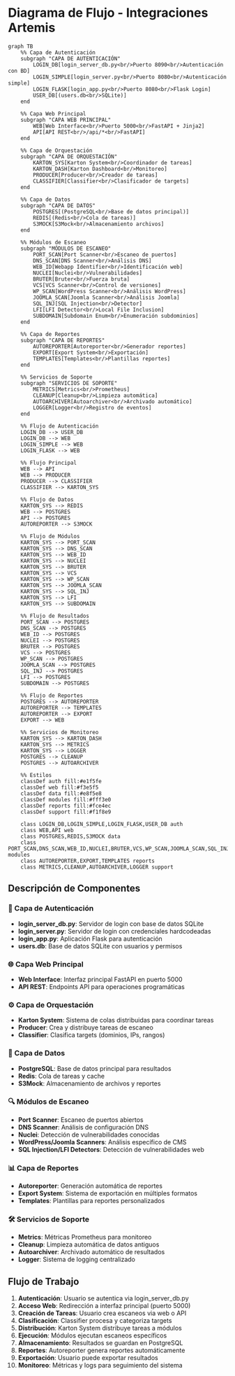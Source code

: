 # Diagrama de Flujo - Integraciones Artemis

```mermaid
graph TB
    %% Capa de Autenticación
    subgraph "CAPA DE AUTENTICACIÓN"
        LOGIN_DB[login_server_db.py<br/>Puerto 8090<br/>Autenticación con BD]
        LOGIN_SIMPLE[login_server.py<br/>Puerto 8080<br/>Autenticación simple]
        LOGIN_FLASK[login_app.py<br/>Puerto 8080<br/>Flask Login]
        USER_DB[(users.db<br/>SQLite)]
    end

    %% Capa Web Principal
    subgraph "CAPA WEB PRINCIPAL"
        WEB[Web Interface<br/>Puerto 5000<br/>FastAPI + Jinja2]
        API[API REST<br/>/api/*<br/>FastAPI]
    end

    %% Capa de Orquestación
    subgraph "CAPA DE ORQUESTACIÓN"
        KARTON_SYS[Karton System<br/>Coordinador de tareas]
        KARTON_DASH[Karton Dashboard<br/>Monitoreo]
        PRODUCER[Producer<br/>Creador de tareas]
        CLASSIFIER[Classifier<br/>Clasificador de targets]
    end

    %% Capa de Datos
    subgraph "CAPA DE DATOS"
        POSTGRES[(PostgreSQL<br/>Base de datos principal)]
        REDIS[(Redis<br/>Cola de tareas)]
        S3MOCK[S3Mock<br/>Almacenamiento archivos]
    end

    %% Módulos de Escaneo
    subgraph "MÓDULOS DE ESCANEO"
        PORT_SCAN[Port Scanner<br/>Escaneo de puertos]
        DNS_SCAN[DNS Scanner<br/>Análisis DNS]
        WEB_ID[Webapp Identifier<br/>Identificación web]
        NUCLEI[Nuclei<br/>Vulnerabilidades]
        BRUTER[Bruter<br/>Fuerza bruta]
        VCS[VCS Scanner<br/>Control de versiones]
        WP_SCAN[WordPress Scanner<br/>Análisis WordPress]
        JOOMLA_SCAN[Joomla Scanner<br/>Análisis Joomla]
        SQL_INJ[SQL Injection<br/>Detector]
        LFI[LFI Detector<br/>Local File Inclusion]
        SUBDOMAIN[Subdomain Enum<br/>Enumeración subdominios]
    end

    %% Capa de Reportes
    subgraph "CAPA DE REPORTES"
        AUTOREPORTER[Autoreporter<br/>Generador reportes]
        EXPORT[Export System<br/>Exportación]
        TEMPLATES[Templates<br/>Plantillas reportes]
    end

    %% Servicios de Soporte
    subgraph "SERVICIOS DE SOPORTE"
        METRICS[Metrics<br/>Prometheus]
        CLEANUP[Cleanup<br/>Limpieza automática]
        AUTOARCHIVER[Autoarchiver<br/>Archivado automático]
        LOGGER[Logger<br/>Registro de eventos]
    end

    %% Flujo de Autenticación
    LOGIN_DB --> USER_DB
    LOGIN_DB --> WEB
    LOGIN_SIMPLE --> WEB
    LOGIN_FLASK --> WEB

    %% Flujo Principal
    WEB --> API
    WEB --> PRODUCER
    PRODUCER --> CLASSIFIER
    CLASSIFIER --> KARTON_SYS

    %% Flujo de Datos
    KARTON_SYS --> REDIS
    WEB --> POSTGRES
    API --> POSTGRES
    AUTOREPORTER --> S3MOCK

    %% Flujo de Módulos
    KARTON_SYS --> PORT_SCAN
    KARTON_SYS --> DNS_SCAN
    KARTON_SYS --> WEB_ID
    KARTON_SYS --> NUCLEI
    KARTON_SYS --> BRUTER
    KARTON_SYS --> VCS
    KARTON_SYS --> WP_SCAN
    KARTON_SYS --> JOOMLA_SCAN
    KARTON_SYS --> SQL_INJ
    KARTON_SYS --> LFI
    KARTON_SYS --> SUBDOMAIN

    %% Flujo de Resultados
    PORT_SCAN --> POSTGRES
    DNS_SCAN --> POSTGRES
    WEB_ID --> POSTGRES
    NUCLEI --> POSTGRES
    BRUTER --> POSTGRES
    VCS --> POSTGRES
    WP_SCAN --> POSTGRES
    JOOMLA_SCAN --> POSTGRES
    SQL_INJ --> POSTGRES
    LFI --> POSTGRES
    SUBDOMAIN --> POSTGRES

    %% Flujo de Reportes
    POSTGRES --> AUTOREPORTER
    AUTOREPORTER --> TEMPLATES
    AUTOREPORTER --> EXPORT
    EXPORT --> WEB

    %% Servicios de Monitoreo
    KARTON_SYS --> KARTON_DASH
    KARTON_SYS --> METRICS
    KARTON_SYS --> LOGGER
    POSTGRES --> CLEANUP
    POSTGRES --> AUTOARCHIVER

    %% Estilos
    classDef auth fill:#e1f5fe
    classDef web fill:#f3e5f5
    classDef data fill:#e8f5e8
    classDef modules fill:#fff3e0
    classDef reports fill:#fce4ec
    classDef support fill:#f1f8e9

    class LOGIN_DB,LOGIN_SIMPLE,LOGIN_FLASK,USER_DB auth
    class WEB,API web
    class POSTGRES,REDIS,S3MOCK data
    class PORT_SCAN,DNS_SCAN,WEB_ID,NUCLEI,BRUTER,VCS,WP_SCAN,JOOMLA_SCAN,SQL_INJ,LFI,SUBDOMAIN modules
    class AUTOREPORTER,EXPORT,TEMPLATES reports
    class METRICS,CLEANUP,AUTOARCHIVER,LOGGER support
```

## Descripción de Componentes

### 🔐 Capa de Autenticación
- **login_server_db.py**: Servidor de login con base de datos SQLite
- **login_server.py**: Servidor de login con credenciales hardcodeadas
- **login_app.py**: Aplicación Flask para autenticación
- **users.db**: Base de datos SQLite con usuarios y permisos

### 🌐 Capa Web Principal
- **Web Interface**: Interfaz principal FastAPI en puerto 5000
- **API REST**: Endpoints API para operaciones programáticas

### ⚙️ Capa de Orquestación
- **Karton System**: Sistema de colas distribuidas para coordinar tareas
- **Producer**: Crea y distribuye tareas de escaneo
- **Classifier**: Clasifica targets (dominios, IPs, rangos)

### 💾 Capa de Datos
- **PostgreSQL**: Base de datos principal para resultados
- **Redis**: Cola de tareas y cache
- **S3Mock**: Almacenamiento de archivos y reportes

### 🔍 Módulos de Escaneo
- **Port Scanner**: Escaneo de puertos abiertos
- **DNS Scanner**: Análisis de configuración DNS
- **Nuclei**: Detección de vulnerabilidades conocidas
- **WordPress/Joomla Scanners**: Análisis específico de CMS
- **SQL Injection/LFI Detectors**: Detección de vulnerabilidades web

### 📊 Capa de Reportes
- **Autoreporter**: Generación automática de reportes
- **Export System**: Sistema de exportación en múltiples formatos
- **Templates**: Plantillas para reportes personalizados

### 🛠️ Servicios de Soporte
- **Metrics**: Métricas Prometheus para monitoreo
- **Cleanup**: Limpieza automática de datos antiguos
- **Autoarchiver**: Archivado automático de resultados
- **Logger**: Sistema de logging centralizado

## Flujo de Trabajo

1. **Autenticación**: Usuario se autentica via login_server_db.py
2. **Acceso Web**: Redirección a interfaz principal (puerto 5000)
3. **Creación de Tareas**: Usuario crea escaneos via web o API
4. **Clasificación**: Classifier procesa y categoriza targets
5. **Distribución**: Karton System distribuye tareas a módulos
6. **Ejecución**: Módulos ejecutan escaneos específicos
7. **Almacenamiento**: Resultados se guardan en PostgreSQL
8. **Reportes**: Autoreporter genera reportes automáticamente
9. **Exportación**: Usuario puede exportar resultados
10. **Monitoreo**: Métricas y logs para seguimiento del sistema